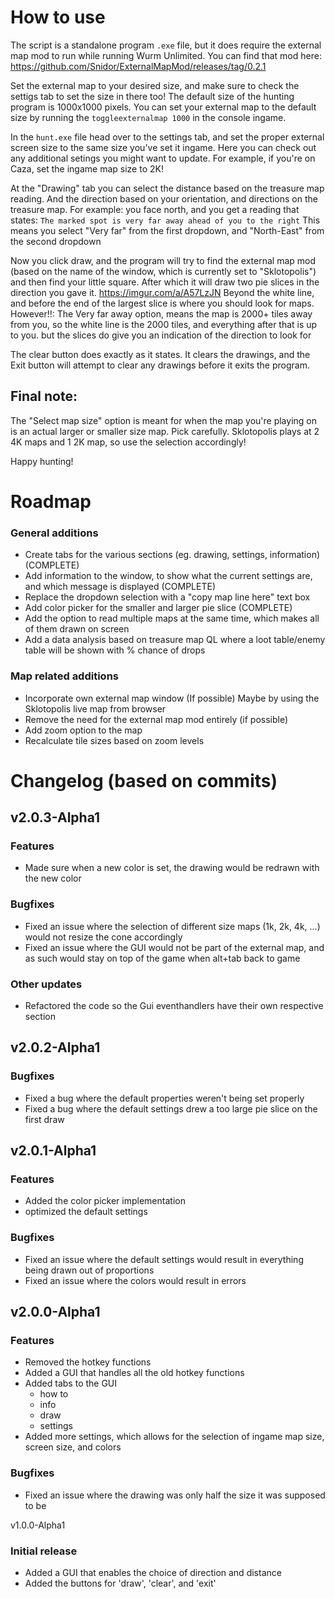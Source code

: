 # How to use
The script is a standalone program `.exe` file, but it does require the external map mod to run while running Wurm Unlimited.
You can find that mod here: https://github.com/Snidor/ExternalMapMod/releases/tag/0.2.1

Set the external map to your desired size, and make sure to check the settigs tab to set the size in there too! The default size of the hunting program is 1000x1000 pixels.
You can set your external map to the default size by running the `toggleexternalmap 1000` in the console ingame.

In the `hunt.exe` file head over to the settings tab, and set the proper external screen size to the same size you've set it ingame.
Here you can check out any additional setings you might want to update. For example, if you're on Caza, set the ingame map size to 2K!

At the "Drawing" tab you can select the distance based on the treasure map reading. And the direction based on your orientation, and directions on the treasure map.
For example:
you face north, and you get a reading that states: `The marked spot is very far away ahead of you to the right`
This means you select "Very far" from the first dropdown, and "North-East" from the second dropdown

Now you click draw, and the program will try to find the external map mod (based on the name of the window, which is currently set to "Sklotopolis")
and then find your little square. After which it will draw two pie slices in the direction you gave it. https://imgur.com/a/A57LzJN
Beyond the white line, and before the end of the largest slice is where you should look for maps.
However!!: The Very far away option, means the map is 2000+ tiles away from you, so the white line is the 2000 tiles, and everything after that is up to you.
but the slices do give you an indication of the direction to look for

The clear button does exactly as it states. It clears the drawings, and the Exit button will attempt to clear any drawings before it exits the program.


## Final note:
The "Select map size" option is meant for when the map you're playing on is an actual larger or smaller size map. Pick carefully. 
Sklotopolis plays at 2 4K maps and 1 2K map, so use the selection accordingly!

Happy hunting!

# Roadmap

### General additions
- Create tabs for the various sections (eg. drawing, settings, information) (COMPLETE)
- Add information to the window, to show what the current settings are, and which message is displayed (COMPLETE)
- Replace the dropdown selection with a "copy map line here" text box
- Add color picker for the smaller and larger pie slice (COMPLETE)
- Add the option to read multiple maps at the same time, which makes all of them drawn on screen
- Add a data analysis based on treasure map QL where a loot table/enemy table will be shown with % chance of drops

### Map related additions 
- Incorporate own external map window (If possible) Maybe by using the Sklotopolis live map from browser
- Remove the need for the external map mod entirely (if possible)
- Add zoom option to the map
- Recalculate tile sizes based on zoom levels

# Changelog (based on commits)

## v2.0.3-Alpha1
### Features
- Made sure when a new color is set, the drawing would be redrawn with the new color

### Bugfixes
- Fixed an issue where the selection of different size maps (1k, 2k, 4k, ...) would not resize the cone accordingly
- Fixed an issue where the GUI would not be part of the external map, and as such would stay on top of the game when alt+tab back to game

### Other updates
- Refactored the code so the Gui eventhandlers have their own respective section

## v2.0.2-Alpha1
### Bugfixes
- Fixed a bug where the default properties weren't being set properly
- Fixed a bug where the default settings drew a too large pie slice on the first draw

## v2.0.1-Alpha1
### Features
- Added the color picker implementation
- optimized the default settings

### Bugfixes
- Fixed an issue where the default settings would result in everything being drawn out of proportions
- Fixed an issue where the colors would result in errors

## v2.0.0-Alpha1
### Features
- Removed the hotkey functions
- Added a GUI that handles all the old hotkey functions
- Added tabs to the GUI
    - how to
    - info
    - draw
    - settings
- Added more settings, which allows for the selection of ingame map size, screen size, and colors

### Bugfixes
- Fixed an issue where the drawing was only half the size it was supposed to be

v1.0.0-Alpha1
### Initial release
- Added a GUI that enables the choice of direction and distance 
- Added the buttons for 'draw', 'clear', and 'exit'